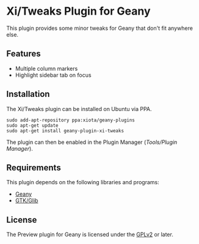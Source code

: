 # Xi/Tweaks Plugin for Geany

This plugin provides some minor tweaks for Geany that don't fit anywhere else.

## Features

* Multiple column markers
* Highlight sidebar tab on focus

## Installation

The Xi/Tweaks plugin can be installed on Ubuntu via PPA.
```
sudo add-apt-repository ppa:xiota/geany-plugins
sudo apt-get update
sudo apt-get install geany-plugin-xi-tweaks
```

The plugin can then be enabled in the Plugin Manager (*Tools/Plugin Manager*).

## Requirements

This plugin depends on the following libraries and programs:

* [Geany](https://geany.org/)
* [GTK/Glib](http://www.gtk.org)

## License

The Preview plugin for Geany is licensed under the [GPLv2](COPYING) or later.
